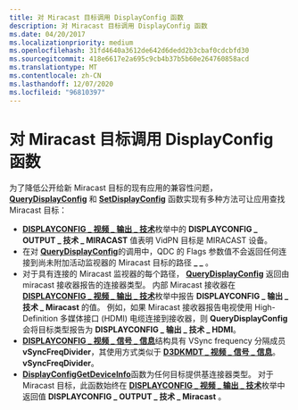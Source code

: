 ```yaml
---
title: 对 Miracast 目标调用 DisplayConfig 函数
description: 对 Miracast 目标调用 DisplayConfig 函数
ms.date: 04/20/2017
ms.localizationpriority: medium
ms.openlocfilehash: 31fd4640a3612de642d6dedd2b3cbaf0cdcbfd30
ms.sourcegitcommit: 418e6617e2a695c9cb4b37b5b60e264760858acd
ms.translationtype: MT
ms.contentlocale: zh-CN
ms.lasthandoff: 12/07/2020
ms.locfileid: "96810397"
---
```

# <a name="calling-displayconfig-functions-for-a-miracast-target"></a>对 Miracast 目标调用 DisplayConfig 函数


为了降低公开给新 Miracast 目标的现有应用的兼容性问题， [**QueryDisplayConfig**](/windows/win32/api/winuser/nf-winuser-querydisplayconfig) 和 [**SetDisplayConfig**](/windows/win32/api/winuser/nf-winuser-setdisplayconfig) 函数实现有多种方法可让应用查找 Miracast 目标：

-   [**DISPLAYCONFIG \_ 视频 \_ 输出 \_ 技术**](/windows/win32/api/wingdi/ne-wingdi-displayconfig_video_output_technology)枚举中的 **DISPLAYCONFIG \_ OUTPUT \_ 技术 \_ MIRACAST** 值表明 VidPN 目标是 MIRACAST 设备。
-   在对 [**QueryDisplayConfig**](/windows/win32/api/winuser/nf-winuser-querydisplayconfig)的调用中，QDC 的 Flags 参数值不会返回任何连接到尚未附加活动监视器的 Miracast 目标的路径 **\_ \_** 。
-   对于具有连接的 Miracast 监视器的每个路径， [**QueryDisplayConfig**](/windows/win32/api/winuser/nf-winuser-querydisplayconfig) 返回由 miracast 接收器报告的连接器类型。 内部 Miracast 接收器在 [**DISPLAYCONFIG \_ 视频 \_ 输出 \_ 技术**](/windows/win32/api/wingdi/ne-wingdi-displayconfig_video_output_technology)枚举中报告 **DISPLAYCONFIG \_ 输出 \_ 技术 \_ Miracast** 的值。 例如，如果 Miracast 接收器报告电视使用 High-Definition 多媒体接口 (HDMI) 电缆连接到接收器，则 **QueryDisplayConfig** 会将目标类型报告为 **DISPLAYCONFIG \_ 输出 \_ 技术 \_ HDMI**。
-   [**DISPLAYCONFIG \_ 视频 \_ 信号 \_ 信息**](/windows/win32/api/wingdi/ns-wingdi-displayconfig_video_signal_info)结构具有 VSync frequency 分隔成员 **vSyncFreqDivider**，其使用方式类似于 [**D3DKMDT \_ 视频 \_ 信号 \_ 信息**](/windows-hardware/drivers/ddi/d3dkmdt/ns-d3dkmdt-_d3dkmdt_video_signal_info)。**vSyncFreqDivider**。
-   [**DisplayConfigGetDeviceInfo**](/windows/win32/api/winuser/nf-winuser-displayconfiggetdeviceinfo)函数为任何目标提供基连接器类型。 对于 Miracast 目标，此函数始终在 [**DISPLAYCONFIG \_ 视频 \_ 输出 \_ 技术**](/windows/win32/api/wingdi/ne-wingdi-displayconfig_video_output_technology)枚举中返回值 **DISPLAYCONFIG \_ OUTPUT \_ 技术 \_ Miracast** 。

 

